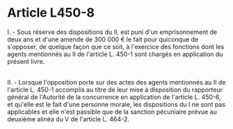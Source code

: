 # Article L450-8

<p>I. - Sous réserve des dispositions du II, est puni d'un emprisonnement de deux ans et d'une amende de 300 000 € le fait pour quiconque de s'opposer, de quelque façon que ce soit, à l'exercice des fonctions dont les agents mentionnés au II de l'article L. 450-1 sont chargés en application du présent livre.<br/><br/>

II. - Lorsque l'opposition porte sur des actes des agents mentionnés au II de l'article L. 450-1 accomplis au titre de leur mise à disposition du rapporteur général de l'Autorité de la concurrence en application de l'article L. 450-6, et qu'elle est le fait d'une personne morale, les dispositions du I ne sont pas applicables et elle n'est passible que de la sanction pécuniaire prévue au deuxième alinéa du V de l'article L. 464-2.</p>